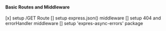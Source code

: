 #### Basic Routes and Middleware
[x] setup /GET Route
[] setup express.json() middleware
[] setup 404 and errorHandler middleware
[] setup 'expres-async-errors' package